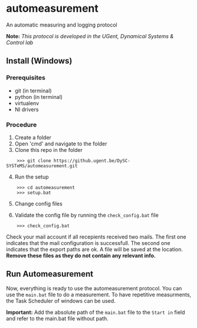 # automeasurement
An automatic measuring and logging protocol

**Note:** *This protocol is developed in the UGent, Dynamical Systems & Control lab*

## Install (Windows)
### Prerequisites
* git (in terminal)
* python (in terminal)
* virtualenv
* NI drivers

### Procedure
1. Create a folder
2. Open 'cmd' and navigate to the folder
3. Clone this repo in the folder
```
    >>> git clone https://github.ugent.be/DySC-SYSTeMS/automeasurement.git
```
4. Run the setup
```
    >>> cd automeasurement
    >>> setup.bat
```
5. Change config files

6. Validate the config file by running the `check_config.bat` file
```
    >>> check_config.bat
```
Check your mail account if all recepients received two mails. The first one indicates that the mail configuration is successfull. The second one indicates that the export paths are ok. A file will be saved at the location. **Remove these files as they do not contain any relevant info.** 

## Run Automeasurement
Now, everything is ready to use the automeasurement protocol. You can use the `main.bat` file to do a measurement. To have repetitive measurments, the Task Scheduler of windows can be used. 

**Important:** Add the absolute path of the `main.bat` file to the `Start in` field and refer to the main.bat file without path.
